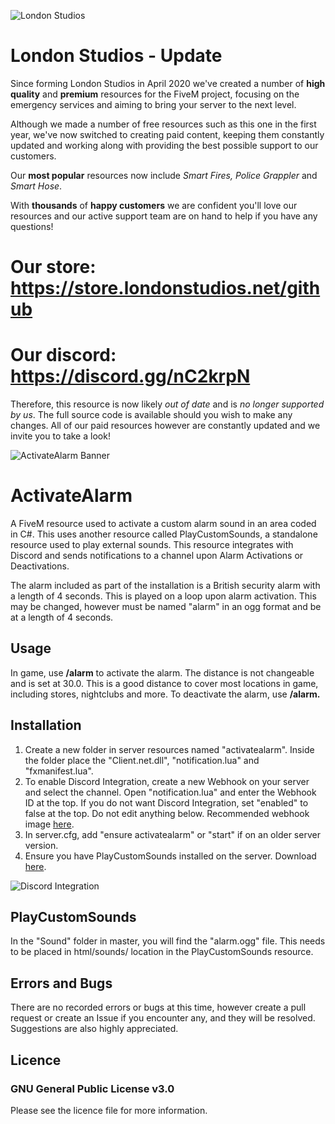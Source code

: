 ![London Studios](https://i.ibb.co/1mwSS1q/Untitled-design.png)

# London Studios - Update
Since forming London Studios in April 2020 we've created a number of **high quality** and **premium** resources for the FiveM project, focusing on the emergency services and aiming to bring your server to the next level.

Although we made a number of free resources such as this one in the first year, we've now switched to creating paid content, keeping them constantly updated and working along with providing the best possible support to our customers.

Our **most popular** resources now include *Smart Fires, Police Grappler* and *Smart Hose*.

With **thousands** of **happy customers** we are confident you'll love our resources and our active support team are on hand to help if you have any questions!

# Our store: https://store.londonstudios.net/github
# Our discord: https://discord.gg/nC2krpN

Therefore, this resource is now likely *out of date* and is *no longer supported by us*. The full source code is available should you wish to make any changes. All of our paid resources however are constantly updated and we invite you to take a look!

![ActivateAlarm Banner](https://i.ibb.co/zX2nRWw/Activate-Alarm.png)

# ActivateAlarm
A FiveM resource used to activate a custom alarm sound in an area coded in C#. This uses another resource called PlayCustomSounds, a standalone resource used to play external sounds. This resource integrates with Discord and sends notifications to a channel upon Alarm Activations or Deactivations.

The alarm included as part of the installation is a British security alarm with a length of 4 seconds. This is played on a loop upon alarm activation.
This may be changed, however must be named "alarm" in an ogg format and be at a length of 4 seconds.
## Usage
In game, use **/alarm** to activate the alarm. The distance is not changeable and is set at 30.0. This is a good distance to cover most locations in game, including stores, nightclubs and more.
To deactivate the alarm, use **/alarm.**

## Installation
1. Create a new folder in server resources named "activatealarm". Inside the folder place the "Client.net.dll", "notification.lua" and "fxmanifest.lua".
2. To enable Discord Integration, create a new Webhook on your server and select the channel. Open "notification.lua" and enter the Webhook ID at the top. If you do not want Discord Integration, set "enabled" to false at the top. Do not edit anything below. Recommended webhook image [here](https://i.imgur.com/Bcx4SNY.png).
3. In server.cfg, add "ensure activatealarm" or "start" if on an older server version.
4. Ensure you have PlayCustomSounds installed on the server. Download [here](https://github.com/LondonStudios/PlayCustomSounds).

![Discord Integration](https://i.imgur.com/EMR4gY9.png)

## PlayCustomSounds
In the "Sound" folder in master, you will find the "alarm.ogg" file. This needs to be placed in html/sounds/ location in the PlayCustomSounds resource.

## Errors and Bugs
There are no recorded errors or bugs at this time, however create a pull request or create an Issue if you encounter any, and they will be resolved.
Suggestions are also highly appreciated.

## Licence
### GNU General Public License v3.0
Please see the licence file for more information.
